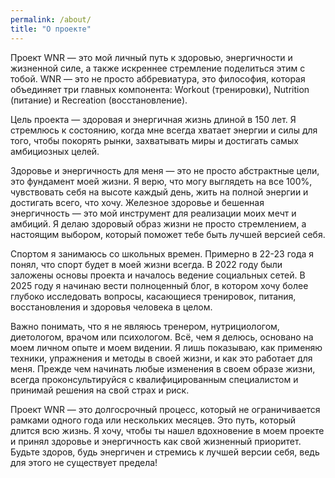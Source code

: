 ```yaml
---
permalink: /about/
title: "О проекте"
---
```


Проект WNR — это мой личный путь к здоровью, энергичности и жизненной силе, а также искреннее стремление поделиться этим с тобой. WNR — это не просто аббревиатура, это философия, которая объединяет три главных компонента: Workout (тренировки), Nutrition (питание) и Recreation (восстановление).

Цель проекта — здоровая и энергичная жизнь длиной в 150 лет. Я стремлюсь к состоянию, когда мне всегда хватает энергии и силы для того, чтобы покорять рынки, захватывать миры и достигать самых амбициозных целей.

Здоровье и энергичность для меня — это не просто абстрактные цели, это фундамент моей жизни. Я верю, что могу выглядеть на все 100%, чувствовать себя на высоте каждый день, жить на полной энергии и достигать всего, что хочу. Железное здоровье и бешенная энергичность — это мой инструмент для реализации моих мечт и амбиций. Я делаю здоровый образ жизни не просто стремлением, а настоящим выбором, который поможет тебе быть лучшей версией себя.

Спортом я занимаюсь со школьных времен. Примерно в 22-23 года я понял, что спорт будет в моей жизни всегда. В 2022 году были заложены основы проекта и началось ведение социальных сетей. В 2025 году я начинаю вести полноценный блог, в котором хочу более глубоко исследовать вопросы, касающиеся тренировок, питания, восстановления и здоровья человека в целом.

Важно понимать, что я не являюсь тренером, нутрициологом, диетологом, врачом или психологом. Всё, чем я делюсь, основано на моем личном опыте и моем видении. Я лишь показываю, как применяю техники, упражнения и методы в своей жизни, и как это работает для меня. Прежде чем начинать любые изменения в своем образе жизни, всегда проконсультируйся с квалифицированным специалистом и принимай решения на свой страх и риск.

Проект WNR — это долгосрочный процесс, который не ограничивается рамками одного года или нескольких месяцев. Это путь, который длится всю жизнь. Я хочу, чтобы ты нашел вдохновение в моем проекте и принял здоровье и энергичность как свой жизненный приоритет. Будьте здоров, будь энергичен и стремись к лучшей версии себя, ведь для этого не существует предела!
